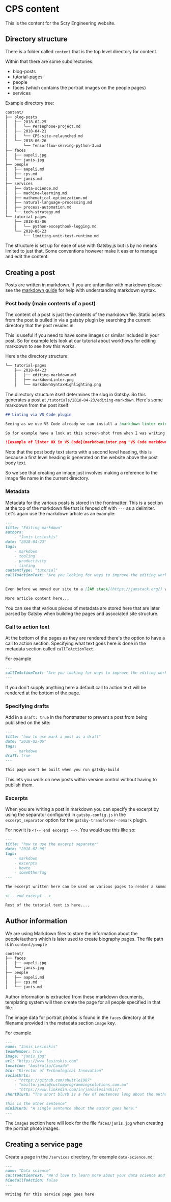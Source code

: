 # CPS content

This is the content for the Scry Engineering website.

## Directory structure

There is a folder called `content` that is the top level directory for content.

Within that there are some subdirectories:

* blog-posts
* tutorial-pages
* people
* faces (which contains the portrait images on the people pages)
* services

Example directory tree:

```sh
content/
├── blog-posts
│   ├── 2018-02-25
│   │   └── Persephone-project.md
│   ├── 2018-04-21
│   │   └── CPS-site-relaunched.md
│   └── 2018-06-26
│       └── Tensorflow-serving-python-3.md
├── faces
│   ├── aapeli.jpg
│   └── janis.jpg
├── people
│   ├── aapeli.md
│   ├── cps.md
│   └── janis.md
├── services
│   ├── data-science.md
│   ├── machine-learning.md
│   ├── mathematical-optimization.md
│   ├── natural-language-processing.md
│   ├── process-automation.md
│   └── tech-strategy.md
└── tutorial-pages
    ├── 2018-02-06
    │   └── python-excepthook-logging.md
    └── 2018-06-23
        └── limiting-unit-test-runtime.md
```

The structure is set up for ease of use with Gatsby.js but is by no means limited to just that.
Some conventions however make it easier to manage and edit the content.

## Creating a post

Posts are written in markdown. If you are unfamiliar with markdown please see the [markdown guide](https://guides.github.com/features/mastering-markdown/) for help with understanding markdown syntax.

### Post body (main contents of a post)

The content of a post is just the contents of the markdown file.
Static assets from the post is pulled in via a gatsby plugin by searching the current directory that the post resides in.

This is useful if you need to have some images or similar included in your post. So for example lets look at our tutorial about workflows for editing markdown to see how this works.

Here's the directory structure:

```sh
└── tutorial-pages
    ├── 2018-04-23
    │   ├── editing-markdown.md
    │   ├── markdownLinter.png
    │   └── markdownSyntaxHighlighting.png
```

The directory structure itself determines the slug in Gatsby. So this generates a post at `/tutorials/2018-04-23/editing-markdown`.
Here's some markdown from the post itself:

```markdown
## Linting via VS Code plugin

Seeing as we use VS Code already we can install a [markdown linter extension](https://github.com/DavidAnson/vscode-markdownlint) that gives immediate linting for our Markdown files.

So for example have a look at this screen-shot from when I was writing a draft for a post on here:

![example of linter UX in VS Code](markdownLinter.png "VS Code markdownlint extension")
```

Note that the post body text starts with a second level heading, this is because a first level heading is generated on the website above the post body text.

So we see that creating an image just involves making a reference to the image file name in the current directory.

### Metadata

Metadata for the various posts is stored in the frontmatter. This is a section at the top of the markdown file that is fenced off with `---` as a delimiter. Let's again use the markdown article as an example:

```md
---
title: "Editing markdown"
authors:
    - "Janis Lesinskis"
date: "2018-04-23"
tags:
    - markdown
    - tooling
    - productivity
    - linting
contentType: "tutorial"
callToActionText: "Are you looking for ways to improve the editing workflows your team uses? Let us know about your current workflow and requirements bu filling in the form below and one of our content workflow experts will get back to you."
---

Even before we moved our site to a [JAM stack](https://jamstack.org/) we found that we edited a number of [Markdown](https://en.wikipedia.org/wiki/Markdown) files every day, for example those README.md files on our GitHub repositories and various other bits of documentation.

More article content here...
```

You can see that various pieces of metadata are stored here that are later parsed by Gatsby when building the pages and associated site structure.

### Call to action text

At the bottom of the pages as they are rendered there's the option to have a call to action section. Specifying what text goes here is done in the metadata section called `callToActionText`.

For example

```markdown
---
callToActionText: "Are you looking for ways to improve the editing workflows your team uses? Let us know about your current workflow and requirements bu filling in the form below and one of our content workflow experts will get back to you."
---
```

If you don't supply anything here a default call to action text will be rendered at the bottom of the page.

### Specifying drafts

Add in a `draft: true` in the frontmatter to prevent a post from being published on the site:

```markdown
---
title: "how to use mark a post as a draft"
date: "2018-02-06"
tags:
    - markdown
draft: true
---

This page won't be built when you run gatsby-build
```

This lets you work on new posts within version control without having to publish them.

### Excerpts

When you are writing a post in markdown you can specify the excerpt by using the separator configured in `gatsby-config.js` in the `excerpt_separator` option for the `gatsby-transformer-remark` plugin.

For now it is `<!-- end excerpt -->`.
You would use this like so:

```markdown
---
title: "how to use the excerpt separator"
date: "2018-02-06"
tags:
    - markdown
    - excerpts
    - howto
    - someOtherTag
---

The excerpt written here can be used on various pages to render a summary, don't make it too long though as that might break formatting on some listing pages in the site!

<!-- end excerpt -->

Rest of the tutorial text is here....
```

## Author information

We are using Markdown files to store the information about the people/authors which is later used to create biography pages. The file path is in `content/people`

```sh
content/
├── faces
│   ├── aapeli.jpg
│   └── janis.jpg
├── people
│   ├── aapeli.md
│   ├── cps.md
│   └── janis.md
```

Author information is extracted from these markdown documents, templating system will then create the page for all people specified in that file.

The image data for portrait photos is found in the `faces` directory at the filename provided in the metadata section `image` key.

For example

```markdown
---
name: "Janis Lesinskis"
teamMember: true
image: "janis.jpg"
url: "https://www.lesinskis.com"
location: "Australia/Canada"
bio: "Director of Technological Innovation"
socialUrls:
    - "https://github.com/shuttle1987"
    - "mailto:janis@customprogrammingsolutions.com.au"
    - "https://www.linkedin.com/in/janislesinskis/"
shortBlurb: "The short blurb is a few of sentences long about the author.

This is the other sentence"
miniBlurb: "A single sentence about the author goes here."
---
```

The `images` section here will look for the file `faces/janis.jpg` when creating the portrait photo images.

## Creating a service page

Create a page in the `/services` directory, for example `data-science.md`:

```markdown
---
name: "Data science"
callToActionText: "We'd love to learn more about your data science and analytics requirements. Contact us today."
hideCallToAction: false
---

Writing for this service page goes here

```